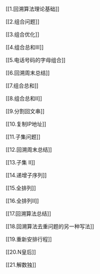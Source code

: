 [[1.回溯算法理论基础]]

[[2.组合问题]]

[[3.组合优化]]

[[4.组合总和III]]

[[5.电话号码的字母组合]]

[[6.回溯周末总结]]

[[7.组合总和]]

[[8.组合总和II]]

[[9.分割回文串]]

[[10.复制IP地址]]

[[11.子集问题]]

[[12.回溯周末总结]]

[[13.子集 II]]

[[14.递增子序列]]

[[15.全排列]]

[[16.全排列II]]

[[17.回溯算法总结]]

[[18.回溯算法去重问题的另一种写法]]

[[19.重新安排行程]]

[[20.N皇后]]

[[21.解数独]]






